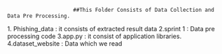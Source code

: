                          ##This Folder Consists of Data Collection and Data Pre Processing.

<bold>1. Phishing_data : it consists of extracted result data</bold>
<bold>2.sprint 1 : Data pre processing code</bold>
3.app.py : it consist of application libraries.
4.dataset_website : Data which we read
